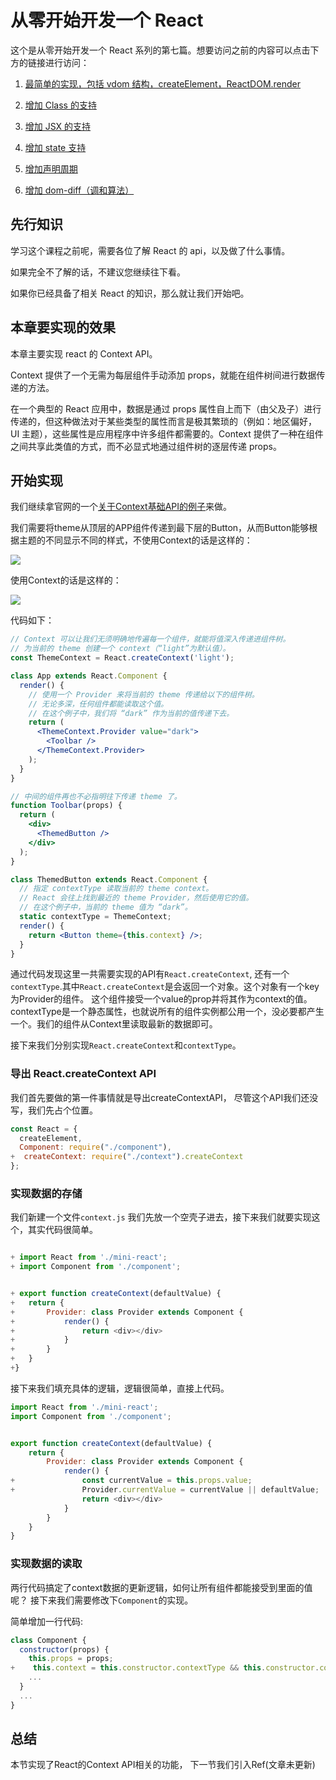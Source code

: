 # 从零开始开发一个 React

这个是从零开始开发一个 React 系列的第七篇。想要访问之前的内容可以点击下方的链接进行访问：

1.  [最简单的实现，包括 vdom 结构，createElement，ReactDOM.render](https://github.com/azl397985856/mono-react/tree/lecture/part1)

2.  [增加 Class 的支持](https://github.com/azl397985856/mono-react/tree/lecture/part2)

3.  [增加 JSX 的支持](https://github.com/azl397985856/mono-react/tree/lecture/part3)

4.  [增加 state 支持](https://github.com/azl397985856/mono-react/tree/lecture/part4)

5.  [增加声明周期](https://github.com/azl397985856/mono-react/tree/lecture/part5)

6.  [增加 dom-diff（调和算法）](https://github.com/azl397985856/mono-react/tree/lecture/part6)

## 先行知识

学习这个课程之前呢，需要各位了解 React 的 api，以及做了什么事情。

如果完全不了解的话，不建议您继续往下看。

如果你已经具备了相关 React 的知识，那么就让我们开始吧。

## 本章要实现的效果

本章主要实现 react 的 Context API。

Context 提供了一个无需为每层组件手动添加 props，就能在组件树间进行数据传递的方法。

在一个典型的 React 应用中，数据是通过 props 属性自上而下（由父及子）进行传递的，但这种做法对于某些类型的属性而言是极其繁琐的（例如：地区偏好，UI 主题），这些属性是应用程序中许多组件都需要的。Context 提供了一种在组件之间共享此类值的方式，而不必显式地通过组件树的逐层传递 props。 

## 开始实现

我们继续拿官网的一个[关于Context基础API的例子](https://zh-hans.reactjs.org/docs/context.html#___gatsby)来做。

我们需要将theme从顶层的APP组件传递到最下层的Button，从而Button能够根据主题的不同显示不同的样式，不使用Context的话是这样的：

![](https://tva1.sinaimg.cn/large/006y8mN6ly1g8n5vdlp4bj30bn085mx9.jpg)


使用Context的话是这样的：

![](https://tva1.sinaimg.cn/large/006y8mN6ly1g8n5x8hhk9j307z07p0sm.jpg)

代码如下：

```jsx
// Context 可以让我们无须明确地传遍每一个组件，就能将值深入传递进组件树。
// 为当前的 theme 创建一个 context（“light”为默认值）。
const ThemeContext = React.createContext('light');

class App extends React.Component {
  render() {
    // 使用一个 Provider 来将当前的 theme 传递给以下的组件树。
    // 无论多深，任何组件都能读取这个值。
    // 在这个例子中，我们将 “dark” 作为当前的值传递下去。
    return (
      <ThemeContext.Provider value="dark">
        <Toolbar />
      </ThemeContext.Provider>
    );
  }
}

// 中间的组件再也不必指明往下传递 theme 了。
function Toolbar(props) {
  return (
    <div>
      <ThemedButton />
    </div>
  );
}

class ThemedButton extends React.Component {
  // 指定 contextType 读取当前的 theme context。
  // React 会往上找到最近的 theme Provider，然后使用它的值。
  // 在这个例子中，当前的 theme 值为 “dark”。
  static contextType = ThemeContext;
  render() {
    return <Button theme={this.context} />;
  }
}

```


通过代码发现这里一共需要实现的API有`React.createContext`, 还有一个`contextType`.其中`React.createContext`是会返回一个对象。这个对象有一个key为Provider的组件。 这个组件接受一个value的prop并将其作为context的值。 contextType是一个静态属性，也就说所有的组件实例都公用一个，没必要都产生一个。我们的组件从Context里读取最新的数据即可。

接下来我们分别实现`React.createContext`和`contextType`。

### 导出 React.createContext API
我们首先要做的第一件事情就是导出createContextAPI， 尽管这个API我们还没写，我们先占个位置。
```js
const React = {
  createElement,
  Component: require("./component"),
+  createContext: require("./context").createContext
};
```

### 实现数据的存储
我们新建一个文件`context.js` 我们先放一个空壳子进去，接下来我们就要实现这个，其实代码很简单。

```js

+ import React from './mini-react';
+ import Component from './component';


+ export function createContext(defaultValue) {
+	return {
+		Provider: class Provider extends Component {
+			render() {
+				return <div></div>
+			}	
+		}
+	}
+}

```

接下来我们填充具体的逻辑，逻辑很简单，直接上代码。


```js
import React from './mini-react';
import Component from './component';


export function createContext(defaultValue) {
	return {
		Provider: class Provider extends Component {
			render() {
+				const currentValue = this.props.value;
+				Provider.currentValue = currentValue || defaultValue;
				return <div></div>
			}	
		}
	}
}

```
### 实现数据的读取
两行代码搞定了context数据的更新逻辑，如何让所有组件都能接受到里面的值呢？ 接下来我们需要修改下`Component`的实现。

简单增加一行代码:

```js
class Component {
  constructor(props) {
    this.props = props;
+    this.context = this.constructor.contextType && this.constructor.contextType.Provider.currentValue;
    ...
  }
  ...
}

```



## 总结

本节实现了React的Context API相关的功能， 下一节我们引入Ref(文章未更新)
